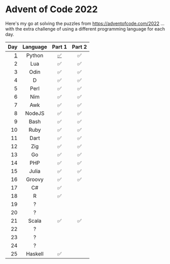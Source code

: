 # Advent of Code 2022

Here's my go at solving the puzzles from https://adventofcode.com/2022 ... with the extra challenge of using a different programming language for each day.

| Day  | Language | Part 1             | Part 2             |
| ---: | :---:    | :---:              | :---:              |
| [1](01_Python)    | Python   | [:white_check_mark:](01_Python/01a.py) | :white_check_mark: |
| 2    | Lua      | :white_check_mark: | :white_check_mark: |
| 3    | Odin     | :white_check_mark: | :white_check_mark: |
| 4    | D        | :white_check_mark: | :white_check_mark: |
| 5    | Perl     | :white_check_mark: | :white_check_mark: |
| 6    | Nim      | :white_check_mark: | :white_check_mark: |
| 7    | Awk      | :white_check_mark: | :white_check_mark: |
| 8    | NodeJS   | :white_check_mark: | :white_check_mark: |
| 9    | Bash     | :white_check_mark: | :white_check_mark: |
| 10   | Ruby     | :white_check_mark: | :white_check_mark: |
| 11   | Dart     | :white_check_mark: | :white_check_mark: |
| 12   | Zig      | :white_check_mark: | :white_check_mark: |
| 13   | Go       | :white_check_mark: | :white_check_mark: |
| 14   | PHP      | :white_check_mark: | :white_check_mark: |
| 15   | Julia    | :white_check_mark: | :white_check_mark: |
| 16   | Groovy   | :white_check_mark: | :white_check_mark: |
| 17   | C#       | :white_check_mark: |                    |
| 18   | R        | :white_check_mark: |                    |
| 19   | ?        |                    |                    |
| 20   | ?        |                    |                    |
| 21   | Scala    | :white_check_mark: | :white_check_mark: |
| 22   | ?        |                    |                    |
| 23   | ?        |                    |                    |
| 24   | ?        |                    |                    |
| 25   | Haskell  | :white_check_mark: |                    |
